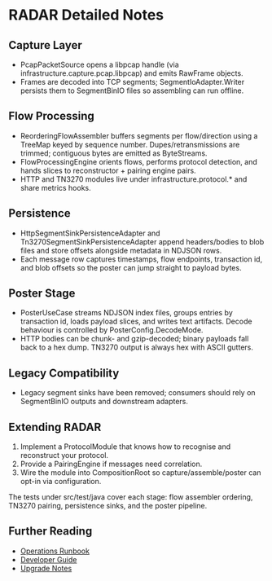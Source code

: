 ﻿# RADAR Detailed Notes

## Capture Layer
- PcapPacketSource opens a libpcap handle (via infrastructure.capture.pcap.libpcap) and emits RawFrame objects.
- Frames are decoded into TCP segments; SegmentIoAdapter.Writer persists them to SegmentBinIO files so assembling can run offline.

## Flow Processing
- ReorderingFlowAssembler buffers segments per flow/direction using a TreeMap keyed by sequence number. Dupes/retransmissions are trimmed; contiguous bytes are emitted as ByteStreams.
- FlowProcessingEngine orients flows, performs protocol detection, and hands slices to reconstructor + pairing engine pairs.
- HTTP and TN3270 modules live under infrastructure.protocol.* and share metrics hooks.

## Persistence
- HttpSegmentSinkPersistenceAdapter and Tn3270SegmentSinkPersistenceAdapter append headers/bodies to blob files and store offsets alongside metadata in NDJSON rows.
- Each message row captures timestamps, flow endpoints, transaction id, and blob offsets so the poster can jump straight to payload bytes.

## Poster Stage
- PosterUseCase streams NDJSON index files, groups entries by transaction id, loads payload slices, and writes text artifacts. Decode behaviour is controlled by PosterConfig.DecodeMode.
- HTTP bodies can be chunk- and gzip-decoded; binary payloads fall back to a hex dump. TN3270 output is always hex with ASCII gutters.

## Legacy Compatibility
- Legacy segment sinks have been removed; consumers should rely on SegmentBinIO outputs and downstream adapters.

## Extending RADAR
1. Implement a ProtocolModule that knows how to recognise and reconstruct your protocol.
2. Provide a PairingEngine if messages need correlation.
3. Wire the module into CompositionRoot so capture/assemble/poster can opt-in via configuration.

The tests under src/test/java cover each stage: flow assembler ordering, TN3270 pairing, persistence sinks, and the poster pipeline.

## Further Reading
- [Operations Runbook](ops/operations.md)
- [Developer Guide](dev/development.md)
- [Upgrade Notes](upgrade/UPGRADING.md)

